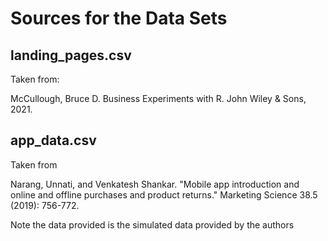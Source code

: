 # Sources for the Data Sets

## landing_pages.csv

Taken from: 

McCullough, Bruce D. Business Experiments with R. John Wiley & Sons, 2021.

## app_data.csv

Taken from 

Narang, Unnati, and Venkatesh Shankar. "Mobile app introduction and online and offline purchases and product returns." Marketing Science 38.5 (2019): 756-772.

Note the data provided is the simulated data provided by the authors 
